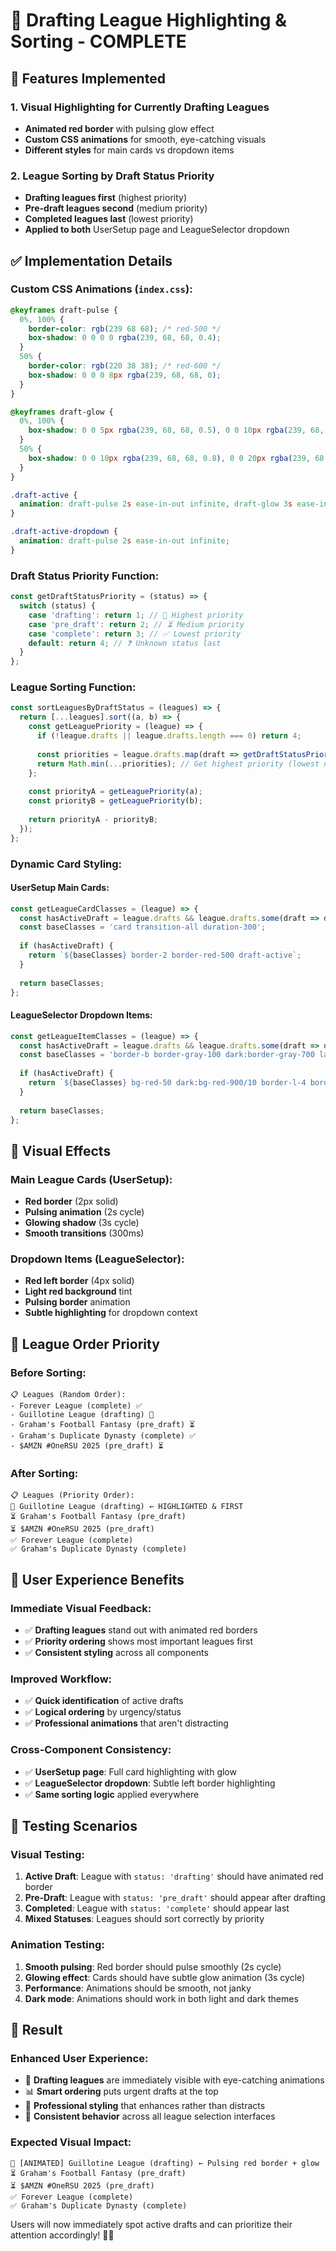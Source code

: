 # 🔴 Drafting League Highlighting & Sorting - COMPLETE

## 🎯 **Features Implemented**

### **1. Visual Highlighting for Currently Drafting Leagues**
- **Animated red border** with pulsing glow effect
- **Custom CSS animations** for smooth, eye-catching visuals
- **Different styles** for main cards vs dropdown items

### **2. League Sorting by Draft Status Priority**
- **Drafting leagues first** (highest priority)
- **Pre-draft leagues second** (medium priority) 
- **Completed leagues last** (lowest priority)
- **Applied to both** UserSetup page and LeagueSelector dropdown

## ✅ **Implementation Details**

### **Custom CSS Animations** (`index.css`):
```css
@keyframes draft-pulse {
  0%, 100% {
    border-color: rgb(239 68 68); /* red-500 */
    box-shadow: 0 0 0 0 rgba(239, 68, 68, 0.4);
  }
  50% {
    border-color: rgb(220 38 38); /* red-600 */
    box-shadow: 0 0 0 8px rgba(239, 68, 68, 0);
  }
}

@keyframes draft-glow {
  0%, 100% {
    box-shadow: 0 0 5px rgba(239, 68, 68, 0.5), 0 0 10px rgba(239, 68, 68, 0.3);
  }
  50% {
    box-shadow: 0 0 10px rgba(239, 68, 68, 0.8), 0 0 20px rgba(239, 68, 68, 0.5);
  }
}

.draft-active {
  animation: draft-pulse 2s ease-in-out infinite, draft-glow 3s ease-in-out infinite;
}

.draft-active-dropdown {
  animation: draft-pulse 2s ease-in-out infinite;
}
```

### **Draft Status Priority Function**:
```javascript
const getDraftStatusPriority = (status) => {
  switch (status) {
    case 'drafting': return 1; // 🔴 Highest priority
    case 'pre_draft': return 2; // ⏳ Medium priority
    case 'complete': return 3; // ✅ Lowest priority
    default: return 4; // ❓ Unknown status last
  }
};
```

### **League Sorting Function**:
```javascript
const sortLeaguesByDraftStatus = (leagues) => {
  return [...leagues].sort((a, b) => {
    const getLeaguePriority = (league) => {
      if (!league.drafts || league.drafts.length === 0) return 4;
      
      const priorities = league.drafts.map(draft => getDraftStatusPriority(draft.status));
      return Math.min(...priorities); // Get highest priority (lowest number)
    };
    
    const priorityA = getLeaguePriority(a);
    const priorityB = getLeaguePriority(b);
    
    return priorityA - priorityB;
  });
};
```

### **Dynamic Card Styling**:

#### **UserSetup Main Cards**:
```javascript
const getLeagueCardClasses = (league) => {
  const hasActiveDraft = league.drafts && league.drafts.some(draft => draft.status === 'drafting');
  const baseClasses = 'card transition-all duration-300';
  
  if (hasActiveDraft) {
    return `${baseClasses} border-2 border-red-500 draft-active`;
  }
  
  return baseClasses;
};
```

#### **LeagueSelector Dropdown Items**:
```javascript
const getLeagueItemClasses = (league) => {
  const hasActiveDraft = league.drafts && league.drafts.some(draft => draft.status === 'drafting');
  const baseClasses = 'border-b border-gray-100 dark:border-gray-700 last:border-b-0 transition-all duration-300';
  
  if (hasActiveDraft) {
    return `${baseClasses} bg-red-50 dark:bg-red-900/10 border-l-4 border-l-red-500 draft-active-dropdown`;
  }
  
  return baseClasses;
};
```

## 🎨 **Visual Effects**

### **Main League Cards (UserSetup)**:
- **Red border** (2px solid)
- **Pulsing animation** (2s cycle)
- **Glowing shadow** (3s cycle)
- **Smooth transitions** (300ms)

### **Dropdown Items (LeagueSelector)**:
- **Red left border** (4px solid)
- **Light red background** tint
- **Pulsing border** animation
- **Subtle highlighting** for dropdown context

## 🔄 **League Order Priority**

### **Before Sorting**:
```
📋 Leagues (Random Order):
- Forever League (complete) ✅
- Guillotine League (drafting) 🔴
- Graham's Football Fantasy (pre_draft) ⏳
- Graham's Duplicate Dynasty (complete) ✅
- $AMZN #OneRSU 2025 (pre_draft) ⏳
```

### **After Sorting**:
```
📋 Leagues (Priority Order):
🔴 Guillotine League (drafting) ← HIGHLIGHTED & FIRST
⏳ Graham's Football Fantasy (pre_draft)
⏳ $AMZN #OneRSU 2025 (pre_draft)
✅ Forever League (complete)
✅ Graham's Duplicate Dynasty (complete)
```

## 🎯 **User Experience Benefits**

### **Immediate Visual Feedback**:
- ✅ **Drafting leagues** stand out with animated red borders
- ✅ **Priority ordering** shows most important leagues first
- ✅ **Consistent styling** across all components

### **Improved Workflow**:
- ✅ **Quick identification** of active drafts
- ✅ **Logical ordering** by urgency/status
- ✅ **Professional animations** that aren't distracting

### **Cross-Component Consistency**:
- ✅ **UserSetup page**: Full card highlighting with glow
- ✅ **LeagueSelector dropdown**: Subtle left border highlighting
- ✅ **Same sorting logic** applied everywhere

## 🧪 **Testing Scenarios**

### **Visual Testing**:
1. **Active Draft**: League with `status: 'drafting'` should have animated red border
2. **Pre-Draft**: League with `status: 'pre_draft'` should appear after drafting
3. **Completed**: League with `status: 'complete'` should appear last
4. **Mixed Statuses**: Leagues should sort correctly by priority

### **Animation Testing**:
1. **Smooth pulsing**: Red border should pulse smoothly (2s cycle)
2. **Glowing effect**: Cards should have subtle glow animation (3s cycle)
3. **Performance**: Animations should be smooth, not janky
4. **Dark mode**: Animations should work in both light and dark themes

## 🚀 **Result**

### **Enhanced User Experience**:
- 🔴 **Drafting leagues** are immediately visible with eye-catching animations
- 📊 **Smart ordering** puts urgent drafts at the top
- 🎨 **Professional styling** that enhances rather than distracts
- 🔄 **Consistent behavior** across all league selection interfaces

### **Expected Visual Impact**:
```
🔴 [ANIMATED] Guillotine League (drafting) ← Pulsing red border + glow
⏳ Graham's Football Fantasy (pre_draft)
⏳ $AMZN #OneRSU 2025 (pre_draft)  
✅ Forever League (complete)
✅ Graham's Duplicate Dynasty (complete)
```

Users will now immediately spot active drafts and can prioritize their attention accordingly! 🎯🔴

